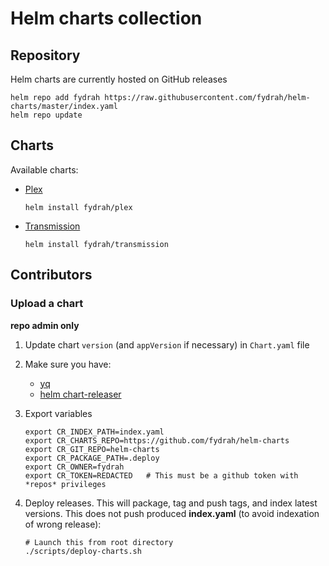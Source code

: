 # Helm charts collection

## Repository

Helm charts are currently hosted on GitHub releases

```shell
helm repo add fydrah https://raw.githubusercontent.com/fydrah/helm-charts/master/index.yaml
helm repo update
```

## Charts

Available charts:

* [Plex](./plex)

    ```shell
    helm install fydrah/plex
    ```

* [Transmission](./transmission)

    ```shell
    helm install fydrah/transmission
    ```

## Contributors

### Upload a chart

**repo admin only**

1. Update chart `version` (and `appVersion` if necessary) in `Chart.yaml` file
2. Make sure you have:

    * [yq](https://github.com/mikefarah/yq/releases/latest)
    * [helm chart-releaser](https://github.com/helm/chart-releaser/releases/latest)

3. Export variables

    ```shell
    export CR_INDEX_PATH=index.yaml
    export CR_CHARTS_REPO=https://github.com/fydrah/helm-charts
    export CR_GIT_REPO=helm-charts
    export CR_PACKAGE_PATH=.deploy
    export CR_OWNER=fydrah
    export CR_TOKEN=REDACTED   # This must be a github token with *repos* privileges
    ```
4. Deploy releases. This will package, tag and push tags, and index latest versions.
   This does not push produced **index.yaml** (to avoid indexation of wrong release):

    ```shell
    # Launch this from root directory
    ./scripts/deploy-charts.sh
    ```
